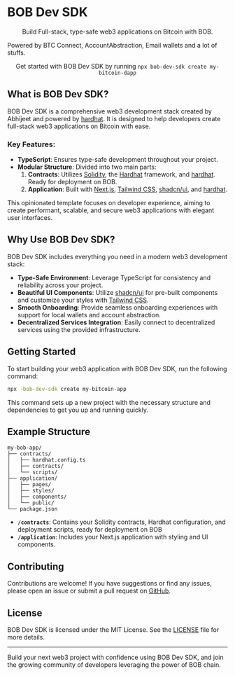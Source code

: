 # BOB Dev SDK

<p align="center">
  Build Full-stack, type-safe web3 applications on Bitcoin with BOB.
</p>

Powered by BTC Connect, AccountAbstraction, Email wallets and a lot of stuffs.

<p align="center">
  Get started with BOB Dev SDK by running <code>npx bob-dev-sdk create my-bitcoin-dapp</code>
</p>

## What is BOB Dev SDK?

BOB Dev SDK is a comprehensive web3 development stack created by Abhijeet and powered by [hardhat](https://hardhat.org). It is designed to help developers create full-stack web3 applications on Bitcoin  with ease.

### Key Features:

- **TypeScript**: Ensures type-safe development throughout your project.
- **Modular Structure**: Divided into two main parts:
  1. **Contracts**: Utilizes [Solidity](https://docs.soliditylang.org/en/v0.8.20/), the [Hardhat](https://hardhat.org/) framework, and [hardhat](https://hardhat.org). Ready for deployment on BOB.
  2. **Application**: Built with [Next.js](https://nextjs.org/), [Tailwind CSS](https://tailwindcss.com/), [shadcn/ui](https://ui.shadcn.com/), and [hardhat](https://hardhat.org).

This opinionated template focuses on developer experience, aiming to create performant, scalable, and secure web3 applications with elegant user interfaces.

## Why Use BOB Dev SDK?

BOB Dev SDK includes everything you need in a modern web3 development stack:

- **Type-Safe Environment**: Leverage TypeScript for consistency and reliability across your project.
- **Beautiful UI Components**: Utilize [shadcn/ui](https://ui.shadcn.com/) for pre-built components and customize your styles with [Tailwind CSS](https://tailwindcss.com/).
- **Smooth Onboarding**: Provide seamless onboarding experiences with support for local wallets and account abstraction.
- **Decentralized Services Integration**: Easily connect to decentralized services using the provided infrastructure.

## Getting Started

To start building your web3 application with BOB Dev SDK, run the following command:

```sh
npx -bob-dev-sdk create my-bitcoin-app
```

This command sets up a new project with the necessary structure and dependencies to get you up and running quickly.

## Example Structure

```
my-bob-app/
├── contracts/
│   ├── hardhat.config.ts
│   ├── contracts/
│   └── scripts/
├── application/
│   ├── pages/
│   ├── styles/
│   ├── components/
│   └── public/
└── package.json
```

- **`/contracts`**: Contains your Solidity contracts, Hardhat configuration, and deployment scripts, ready for deployment on BOB
- **`/application`**: Includes your Next.js application with styling and UI components.

## Contributing

Contributions are welcome! If you have suggestions or find any issues, please open an issue or submit a pull request on [GitHub](https://github.com/your-repo-url).

## License

BOB Dev SDK is licensed under the MIT License. See the [LICENSE](LICENSE) file for more details.

---

Build your next web3 project with confidence using BOB Dev SDK, and join the growing community of developers leveraging the power of BOB chain.